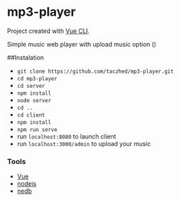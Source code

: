 # mp3-player
Project created with [Vue CLI](https://cli.vuejs.org/).

Simple music web player with upload music option ()

##Instalation
- `git clone https://github.com/taczhed/mp3-player.git`
- `cd mp3-player`
- `cd server`
- `npm install`
- `node server`
- `cd ..`
- `cd client`
- `npm install`
- `npm run serve`
- run `localhost:8080` to launch client
- run `localhost:3000/admin` to upload your music

### Tools
- [Vue](https://vuejs.org/)
- [nodejs](https://nodejs.org/)
- [nedb](https://github.com/louischatriot/nedb)
